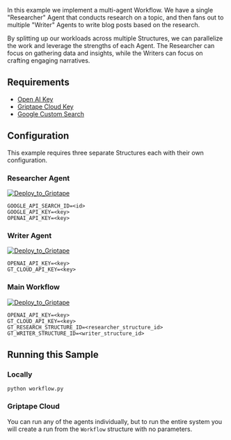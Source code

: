 In this example we implement a multi-agent Workflow. We have a single "Researcher" Agent that conducts research on a topic, and then fans out to multiple "Writer" Agents to write blog posts based on the research.

By splitting up our workloads across multiple Structures, we can parallelize the work and leverage the strengths of each Agent. The Researcher can focus on gathering data and insights, while the Writers can focus on crafting engaging narratives.

## Requirements

- [Open AI Key](https://platform.openai.com/api-keys)
- [Griptape Cloud Key](https://cloud.griptape.ai/keys)
- [Google Custom Search](https://developers.google.com/custom-search/v1/introduction)

## Configuration

This example requires three separate Structures each with their own configuration.

### Researcher Agent

[![Deploy_to_Griptape](https://github.com/griptape-ai/griptape-cloud/assets/2302515/4fd57873-5c93-44a8-8fa3-ac1bf7d73bcc)](https://cloud.griptape.ai/structures/create?org=griptape-ai&repo=griptape-sample-structures&branch=main&file=griptape-multi-agent-workflows%2Fresearcher.py&name=Researcher&type=github)

```
GOOGLE_API_SEARCH_ID=<id>
GOOGLE_API_KEY=<key>
OPENAI_API_KEY=<key>
```

### Writer Agent

[![Deploy_to_Griptape](https://github.com/griptape-ai/griptape-cloud/assets/2302515/4fd57873-5c93-44a8-8fa3-ac1bf7d73bcc)](https://cloud.griptape.ai/structures/create?org=griptape-ai&repo=griptape-sample-structures&branch=main&file=griptape-multi-agent-workflows%2Fwriter.py&name=Writer&type=github)

```
OPENAI_API_KEY=<key>
GT_CLOUD_API_KEY=<key>
```

### Main Workflow

[![Deploy_to_Griptape](https://github.com/griptape-ai/griptape-cloud/assets/2302515/4fd57873-5c93-44a8-8fa3-ac1bf7d73bcc)](https://cloud.griptape.ai/structures/create?org=griptape-ai&repo=griptape-sample-structures&branch=main&file=griptape-multi-agent-workflows%2Fworkflow.py&name=Workflow&type=github)

```
OPENAI_API_KEY=<key>
GT_CLOUD_API_KEY=<key>
GT_RESEARCH_STRUCTURE_ID=<researcher_structure_id>
GT_WRITER_STRUCTURE_ID=<writer_structure_id>
```

## Running this Sample

### Locally

```
python workflow.py
```

### Griptape Cloud

You can run any of the agents individually, but to run the entire system you will create a run from the `Workflow` structure with no parameters.
